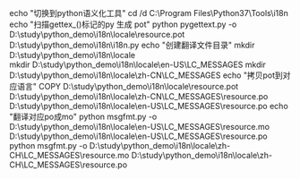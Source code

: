 echo "切换到python语义化工具"
cd /d C:\Program Files\Python37\Tools\i18n
echo "扫描gettex_()标记的py 生成 pot"
python pygettext.py -o D:\study\python_demo\i18n\locale\resource.pot D:\study\python_demo\i18n\i18n.py
echo "创建翻译文件目录"
mkdir D:\study\python_demo\i18n\locale\
mkdir D:\study\python_demo\i18n\locale\en-US\LC_MESSAGES
mkdir D:\study\python_demo\i18n\locale\zh-CN\LC_MESSAGES
echo "拷贝pot到对应语言"
COPY  D:\study\python_demo\i18n\locale\resource.pot D:\study\python_demo\i18n\locale\zh-CN\LC_MESSAGES\resource.po D:\study\python_demo\i18n\locale\en-US\LC_MESSAGES\resource.po
echo "翻译对应po成mo"
python msgfmt.py -o D:\study\python_demo\i18n\locale\en-US\LC_MESSAGES\resource.mo D:\study\python_demo\i18n\locale\en-US\LC_MESSAGES\resource.po
python msgfmt.py -o D:\study\python_demo\i18n\locale\zh-CH\LC_MESSAGES\resource.mo D:\study\python_demo\i18n\locale\zh-CH\LC_MESSAGES\resource.po